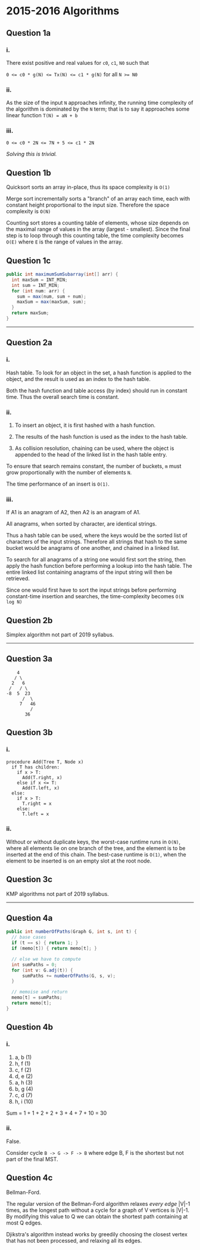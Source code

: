 # 2015-2016 Algorithms

## Question 1a

### i.

There exist positive and real values for `c0`, `c1`, `N0` such that

`0 <= c0 * g(N) <= Tx(N) <= c1 * g(N)` for all `N >= N0`

### ii.

As the size of the input `N` approaches infinity, the running time complexity of the algorithm is dominated by the `N` term; that is to say it approaches some linear function `T(N) = aN + b`

### iii.

`0 <= c0 * 2N <= 7N + 5 <= c1 * 2N`

*Solving this is trivial.*

## Question 1b

Quicksort sorts an array in-place, thus its space complexity is `O(1)`

Merge sort incrementally sorts a "branch" of an array each time, each with constant height proportional to the input size. Therefore the space complexity is `O(N)`

Counting sort stores a counting table of elements, whose size depends on the maximal range of values in the array (largest - smallest). Since the final step is to loop through this counting table, the time complexity becomes `O(E)` where `E` is the range of values in the array.

## Question 1c

```java
public int maximumSumSubarray(int[] arr) {
  int maxSum = INT_MIN;
  int sum = INT_MIN;
  for (int num: arr) {
    sum = max(num, sum + num);
    maxSum = max(maxSum, sum);
  }
  return maxSum;
}
```

___

## Question 2a

### i.

Hash table. To look for an object in the set, a hash function is applied to the object, and the result is used as an index to the hash table.

Both the hash function and table access (by index) should run in constant time. Thus the overall search time is constant.

### ii.

1. To insert an object, it is first hashed with a hash function.

2. The results of the hash function is used as the index to the hash table.

3. As collision resolution, chaining can be used, where the object is appended to the head of the linked list in the hash table entry.

To ensure that search remains constant, the number of buckets, `m` must grow proportionally with the number of elements `N`.

The time performance of an insert is `O(1)`.

### iii.

If A1 is an anagram of A2, then A2 is an anagram of A1.

All anagrams, when sorted by character, are identical strings.

Thus a hash table can be used, where the keys would be the sorted list of characters of the input strings. Therefore all strings that hash to the same bucket would be anagrams of one another, and chained in a linked list.

To search for all anagrams of a string one would first sort the string, then apply the hash function before performing a lookup into the hash table. The entire linked list containing anagrams of the input string will then be retrieved.

Since one would first have to sort the input strings before performing constant-time insertion and searches, the time-complexity becomes `O(N log N)`

## Question 2b

Simplex algorithm not part of 2019 syllabus.

___

## Question 3a

```
    4
   / \
  2   6
 /   / \
-8  5  23
      /  \
     7   46
         /
       36
```

## Question 3b

### i.

```
procedure Add(Tree T, Node x)
  if T has children:
    if x > T:
      Add(T.right, x)
    else if x <= T:
      Add(T.left, x)
  else:
    if x > T:
      T.right = x
    else:
      T.left = x
```

### ii.

Without or without duplicate keys, the worst-case runtime runs in `O(N)`, where all elements lie on one branch of the tree, and the element is to be inserted at the end of this chain. The best-case runtime is `O(1)`, when the element to be inserted is on an empty slot at the root node.

## Question 3c

KMP algorithms not part of 2019 syllabus.

___

## Question 4a

```java
public int numberOfPaths(Graph G, int s, int t) {
  // base cases
  if (t == s) { return 1; }
  if (memo[t]) { return memo[t]; }

  // else we have to compute
  int sumPaths = 0;
  for (int v: G.adj(t)) {
      sumPaths += numberOfPaths(G, s, v);
  }

  // memoise and return
  memo[t] = sumPaths;
  return memo[t];
}
```

## Question 4b

### i.

1. a, b (1)
2. h, f (1)
3. c, f (2)
4. d, e (2)
5. a, h (3)
6. b, g (4)
7. c, d (7)
8. h, i (10)

Sum = 1 + 1 + 2 + 2 + 3 + 4 + 7 + 10 = 30

### ii.

False.

Consider cycle `B -> G -> F -> B` where edge B, F is the shortest but not part of the final MST.

## Question 4c

Bellman-Ford.

The regular version of the Bellman-Ford algorithm relaxes *every edge* |V|-1 times, as the longest path without a cycle for a graph of V vertices is |V|-1. By modifying this value to Q we can obtain the shortest path containing at most Q edges.

Djikstra's algorithm instead works by greedily choosing the closest vertex that has not been processed, and relaxing all its edges.
